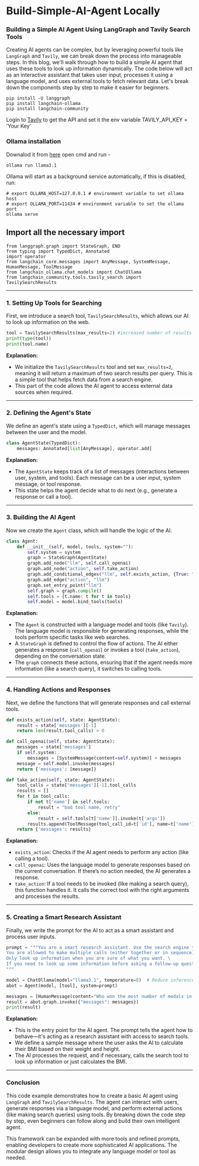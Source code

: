 # Build-Simple-AI-Agent Locally

### Building a Simple AI Agent Using LangGraph and Tavily Search Tools

Creating AI agents can be complex, but by leveraging powerful tools like `LangGraph` and `Tavily`, we can break down the process into manageable steps. In this blog, we'll walk through how to build a simple AI agent that uses these tools to look up information dynamically. The code below will act as an interactive assistant that takes user input, processes it using a language model, and uses external tools to fetch relevant data. Let's break down the components step by step to make it easier for beginners.

```
pip install -U langgraph
pip install langchain-ollama
pip install langchain-community
```
Login to [Tavily](https://app.tavily.com/home) to get the API and set it the env variable
TAVILY_API_KEY = 'Your Key'

### Ollama installation
Downalod it from [here](https://github.com/ollama/ollama)
open cmd and run - 
```
ollama run llama3.1
```

Ollama will start as a background service automatically, if this is disabled, run:
```
# export OLLAMA_HOST=127.0.0.1 # environment variable to set ollama host
# export OLLAMA_PORT=11434 # environment variable to set the ollama port
ollama serve
```

## Import all the necessary import
```
from langgraph.graph import StateGraph, END
from typing import TypedDict, Annotated
import operator
from langchain_core.messages import AnyMessage, SystemMessage, HumanMessage, ToolMessage
from langchain_ollama.chat_models import ChatOllama
from langchain_community.tools.tavily_search import TavilySearchResults
```

---

### **1. Setting Up Tools for Searching**

First, we introduce a search tool, `TavilySearchResults`, which allows our AI to look up information on the web.

```python
tool = TavilySearchResults(max_results=2) #increased number of results
print(type(tool))
print(tool.name)
```

**Explanation:**
- We initialize the `TavilySearchResults` tool and set `max_results=2`, meaning it will return a maximum of two search results per query. This is a simple tool that helps fetch data from a search engine.
- This part of the code allows the AI agent to access external data sources when required.

---

### **2. Defining the Agent's State**

We define an agent's state using a `TypedDict`, which will manage messages between the user and the model.

```python
class AgentState(TypedDict):
    messages: Annotated[list[AnyMessage], operator.add]
```

**Explanation:**
- The `AgentState` keeps track of a list of messages (interactions between user, system, and tools). Each message can be a user input, system message, or tool response.
- This state helps the agent decide what to do next (e.g., generate a response or call a tool).

---

### **3. Building the AI Agent**

Now we create the `Agent` class, which will handle the logic of the AI.

```python
class Agent:
    def __init__(self, model, tools, system=""):
        self.system = system
        graph = StateGraph(AgentState)
        graph.add_node("llm", self.call_openai)
        graph.add_node("action", self.take_action)
        graph.add_conditional_edges("llm", self.exists_action, {True: "action", False: END})
        graph.add_edge("action", "llm")
        graph.set_entry_point("llm")
        self.graph = graph.compile()
        self.tools = {t.name: t for t in tools}
        self.model = model.bind_tools(tools)
```

**Explanation:**
- The `Agent` is constructed with a language model and tools (like `Tavily`). The language model is responsible for generating responses, while the tools perform specific tasks like web searches.
- A `StateGraph` is defined to control the flow of actions. The AI either generates a response (`call_openai`) or invokes a tool (`take_action`), depending on the conversation state.
- The `graph` connects these actions, ensuring that if the agent needs more information (like a search query), it switches to calling tools.

---

### **4. Handling Actions and Responses**

Next, we define the functions that will generate responses and call external tools.

```python
def exists_action(self, state: AgentState):
    result = state['messages'][-1]
    return len(result.tool_calls) > 0

def call_openai(self, state: AgentState):
    messages = state['messages']
    if self.system:
        messages = [SystemMessage(content=self.system)] + messages
    message = self.model.invoke(messages)
    return {'messages': [message]}

def take_action(self, state: AgentState):
    tool_calls = state['messages'][-1].tool_calls
    results = []
    for t in tool_calls:
        if not t['name'] in self.tools:
            result = "bad tool name, retry"
        else:
            result = self.tools[t['name']].invoke(t['args'])
        results.append(ToolMessage(tool_call_id=t['id'], name=t['name'], content=str(result)))
    return {'messages': results}
```

**Explanation:**
- `exists_action`: Checks if the AI agent needs to perform any action (like calling a tool).
- `call_openai`: Uses the language model to generate responses based on the current conversation. If there’s no action needed, the AI generates a response.
- `take_action`: If a tool needs to be invoked (like making a search query), this function handles it. It calls the correct tool with the right arguments and processes the results.

---

### **5. Creating a Smart Research Assistant**

Finally, we write the prompt for the AI to act as a smart assistant and process user inputs.

```python
prompt = """You are a smart research assistant. Use the search engine to look up information. \
You are allowed to make multiple calls (either together or in sequence). \
Only look up information when you are sure of what you want. \
If you need to look up some information before asking a follow-up question, you are allowed to do that!
"""

model = ChatOllama(model="llama3.1", temperature=0)  # Reduce inference cost
abot = Agent(model, [tool], system=prompt)

messages = [HumanMessage(content="Who won the most number of medals in paris olampic 2024")]
result = abot.graph.invoke({"messages": messages})
print(result)
```

**Explanation:**
- This is the entry point for the AI agent. The prompt tells the agent how to behave—it's acting as a research assistant with access to search tools.
- We define a sample message where the user asks the AI to calculate their BMI based on their weight and height.
- The AI processes the request, and if necessary, calls the search tool to look up information or just calculates the BMI.

---

### **Conclusion**

This code example demonstrates how to create a basic AI agent using `LangGraph` and `TavilySearchResults`. The agent can interact with users, generate responses via a language model, and perform external actions (like making search queries) using tools. By breaking down the code step by step, even beginners can follow along and build their own intelligent agent.

This framework can be expanded with more tools and refined prompts, enabling developers to create more sophisticated AI applications. The modular design allows you to integrate any language model or tool as needed.
